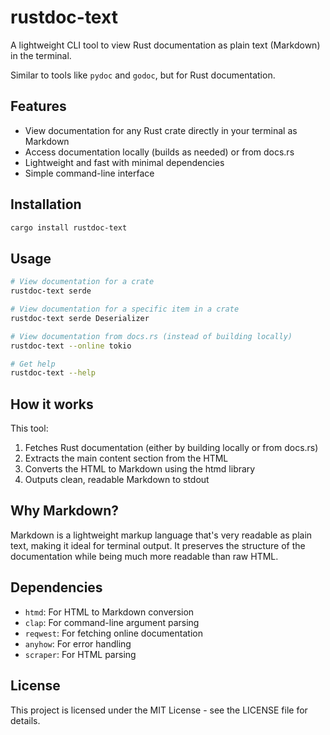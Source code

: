 # rustdoc-text

A lightweight CLI tool to view Rust documentation as plain text (Markdown) in the terminal.

Similar to tools like `pydoc` and `godoc`, but for Rust documentation.

## Features

- View documentation for any Rust crate directly in your terminal as Markdown
- Access documentation locally (builds as needed) or from docs.rs
- Lightweight and fast with minimal dependencies
- Simple command-line interface

## Installation

```bash
cargo install rustdoc-text
```

## Usage

```bash
# View documentation for a crate
rustdoc-text serde

# View documentation for a specific item in a crate
rustdoc-text serde Deserializer

# View documentation from docs.rs (instead of building locally)
rustdoc-text --online tokio

# Get help
rustdoc-text --help
```

## How it works

This tool:

1. Fetches Rust documentation (either by building locally or from docs.rs)
2. Extracts the main content section from the HTML
3. Converts the HTML to Markdown using the htmd library
4. Outputs clean, readable Markdown to stdout

## Why Markdown?

Markdown is a lightweight markup language that's very readable as plain text, making it ideal for terminal output. It preserves the structure of the documentation while being much more readable than raw HTML.

## Dependencies

- `htmd`: For HTML to Markdown conversion
- `clap`: For command-line argument parsing
- `reqwest`: For fetching online documentation
- `anyhow`: For error handling
- `scraper`: For HTML parsing

## License

This project is licensed under the MIT License - see the LICENSE file for details.